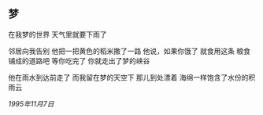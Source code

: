 ## 梦

在我梦的世界 天气里就要下雨了

邻居向我告别
他把一把黄色的稻米撒了一路
他说，如果你饿了
就食用这条 粮食铺成的道路吧
等你吃完了
你就走出了梦的峡谷

他在雨水到达前走了
而我留在梦的天空下
那儿到处漂着
海绵一样饱含了水份的积雨云

*1995年11月7日*